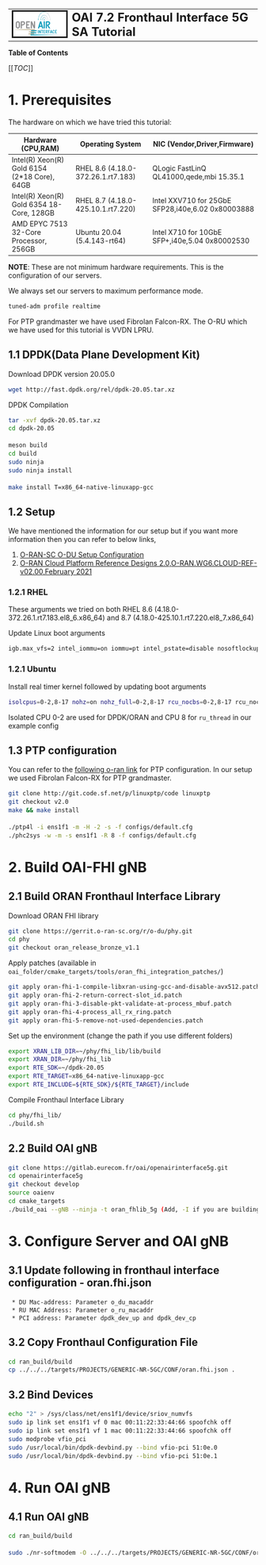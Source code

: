 <table style="border-collapse: collapse; border: none;">
  <tr style="border-collapse: collapse; border: none;">
    <td style="border-collapse: collapse; border: none;">
      <a href="http://www.openairinterface.org/">
         <img src="./images/oai_final_logo.png" alt="" border=3 height=50 width=150>
         </img>
      </a>
    </td>
    <td style="border-collapse: collapse; border: none; vertical-align: center;">
      <b><font size = "5">OAI 7.2 Fronthaul Interface 5G SA Tutorial</font></b>
    </td>
  </tr>
</table>

**Table of Contents**

[[_TOC_]]

# 1. Prerequisites

The hardware on which we have tried this tutorial:

|Hardware (CPU,RAM)                          |Operating System                  |NIC (Vendor,Driver,Firmware)                     |
|--------------------------------------------|----------------------------------|-------------------------------------------------|
|Intel(R) Xeon(R) Gold 6154 (2*18 Core), 64GB|RHEL 8.6 (4.18.0-372.26.1.rt7.183)|QLogic FastLinQ QL41000,qede,mbi 15.35.1         |
|Intel(R) Xeon(R) Gold 6354 18-Core, 128GB   |RHEL 8.7 (4.18.0-425.10.1.rt7.220)|Intel XXV710 for 25GbE SFP28,i40e,6.02 0x80003888|
|AMD EPYC 7513 32-Core Processor, 256GB      |Ubuntu 20.04 (5.4.143-rt64)       |Intel X710 for 10GbE SFP+,i40e,5.04 0x80002530   |

**NOTE**: These are not minimum hardware requirements. This is the configuration of our servers.

We always set our servers to maximum performance mode. 
```bash
tuned-adm profile realtime
```

For PTP grandmaster we have used Fibrolan Falcon-RX. The O-RU which we have used for this tutorial is VVDN LPRU.

## 1.1 DPDK(Data Plane Development Kit)

Download DPDK version 20.05.0
```bash
wget http://fast.dpdk.org/rel/dpdk-20.05.tar.xz
```

DPDK Compilation
```bash
tar -xvf dpdk-20.05.tar.xz
cd dpdk-20.05

meson build
cd build
sudo ninja
sudo ninja install

make install T=x86_64-native-linuxapp-gcc
```

## 1.2 Setup

We have mentioned the information for our setup but if you want more information then you can refer to below links,

1. [O-RAN-SC O-DU Setup Configuration](https://docs.o-ran-sc.org/projects/o-ran-sc-o-du-phy/en/latest/Setup-Configuration_fh.html)
2. [O-RAN Cloud Platform Reference Designs 2.0,O-RAN.WG6.CLOUD-REF-v02.00,February 2021](https://orandownloadsweb.azurewebsites.net/specifications)

### 1.2.1 RHEL

These arguments we tried on both RHEL 8.6 (4.18.0-372.26.1.rt7.183.el8_6.x86_64) and 8.7 (4.18.0-425.10.1.rt7.220.el8_7.x86_64) 

Update Linux boot arguments
```bash
igb.max_vfs=2 intel_iommu=on iommu=pt intel_pstate=disable nosoftlockup tsc=nowatchdog mitigations=off cgroup_memory=1 cgroup_enable=memory mce=off idle=poll hugepagesz=1G hugepages=40 hugepagesz=2M hugepages=0 default_hugepagesz=1G selinux=0 enforcing=0 nmi_watchdog=0 softlockup_panic=0 audit=0 skew_tick=1 isolcpus=managed_irq,domain,0-2,8-17 nohz_full=0-2,8-17 rcu_nocbs=0-2,8-17 rcu_nocb_poll
```

### 1.2.1 Ubuntu

Install real timer kernel followed by updating boot arguments
```bash
isolcpus=0-2,8-17 nohz=on nohz_full=0-2,8-17 rcu_nocbs=0-2,8-17 rcu_nocb_poll nosoftlockup default_hugepagesz=1GB hugepagesz=1G hugepages=10 amd_iommu=on iommu=pt
```

Isolated CPU 0-2 are used for DPDK/ORAN and CPU 8 for `ru_thread` in our example config

## 1.3 PTP configuration

You can refer to the [following o-ran link](https://docs.o-ran-sc.org/projects/o-ran-sc-o-du-phy/en/latest/PTP-configuration_fh.html) for PTP configuration. In our setup we used Fibrolan Falcon-RX for PTP grandmaster. 
```bash
git clone http://git.code.sf.net/p/linuxptp/code linuxptp
git checkout v2.0
make && make install

./ptp4l -i ens1f1 -m -H -2 -s -f configs/default.cfg
./phc2sys -w -m -s ens1f1 -R 8 -f configs/default.cfg
```

# 2. Build OAI-FHI gNB

## 2.1 Build ORAN Fronthaul Interface Library

Download ORAN FHI library
```bash
git clone https://gerrit.o-ran-sc.org/r/o-du/phy.git
cd phy
git checkout oran_release_bronze_v1.1
```

Apply patches (available in `oai_folder/cmake_targets/tools/oran_fhi_integration_patches/`)
```bash
git apply oran-fhi-1-compile-libxran-using-gcc-and-disable-avx512.patch
git apply oran-fhi-2-return-correct-slot_id.patch
git apply oran-fhi-3-disable-pkt-validate-at-process_mbuf.patch
git apply oran-fhi-4-process_all_rx_ring.patch
git apply oran-fhi-5-remove-not-used-dependencies.patch
```

Set up the environment (change the path if you use different folders)

```bash
export XRAN_LIB_DIR=~/phy/fhi_lib/lib/build
export XRAN_DIR=~/phy/fhi_lib
export RTE_SDK=~/dpdk-20.05
export RTE_TARGET=x86_64-native-linuxapp-gcc
export RTE_INCLUDE=${RTE_SDK}/${RTE_TARGET}/include
```

Compile Fronthaul Interface Library
```bash
cd phy/fhi_lib/
./build.sh
```

## 2.2 Build OAI gNB

```bash
git clone https://gitlab.eurecom.fr/oai/openairinterface5g.git
cd openairinterface5g
git checkout develop
source oaienv
cd cmake_targets
./build_oai --gNB --ninja -t oran_fhlib_5g (Add, -I if you are building for the first time on server for installing external dependencies)
```

# 3. Configure Server and OAI gNB

## 3.1 Update following in fronthaul interface configuration - oran.fhi.json

```
 * DU Mac-address: Parameter o_du_macaddr 
 * RU MAC Address: Parameter o_ru_macaddr
 * PCI address: Parameter dpdk_dev_up and dpdk_dev_cp
```

## 3.2 Copy Fronthaul Configuration File

```bash
cd ran_build/build
cp ../../../targets/PROJECTS/GENERIC-NR-5GC/CONF/oran.fhi.json .
```

## 3.2 Bind Devices

```bash
echo "2" > /sys/class/net/ens1f1/device/sriov_numvfs
sudo ip link set ens1f1 vf 0 mac 00:11:22:33:44:66 spoofchk off
sudo ip link set ens1f1 vf 1 mac 00:11:22:33:44:66 spoofchk off
sudo modprobe vfio_pci
sudo /usr/local/bin/dpdk-devbind.py --bind vfio-pci 51:0e.0
sudo /usr/local/bin/dpdk-devbind.py --bind vfio-pci 51:0e.1
```

# 4. Run OAI gNB

## 4.1 Run OAI gNB

```bash
cd ran_build/build

sudo ./nr-softmodem -O ../../../targets/PROJECTS/GENERIC-NR-5GC/CONF/oran.fh.band78.fr1.273PRB.conf --sa --reorder-thread-disable
```
